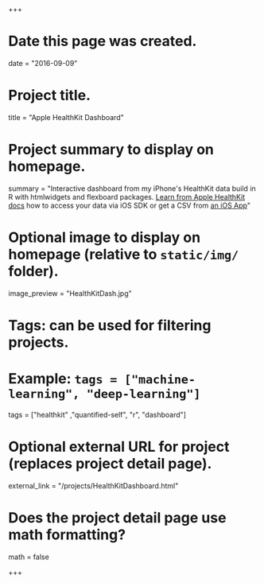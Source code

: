 +++
# Date this page was created.
date = "2016-09-09"

# Project title.
title = "Apple HealthKit Dashboard"

# Project summary to display on homepage.
summary = "Interactive dashboard from my iPhone's HealthKit data build in R with htmlwidgets and flexboard packages. <a href='https://developer.apple.com/library/content/samplecode/Fit/Introduction/Intro.html'>Learn from Apple HealthKit docs</a> how to access your data via iOS SDK or get a CSV from <a href='https://itunes.apple.com/gb/app/qs-access/id920297614?mt=8'>an iOS App</a>"

# Optional image to display on homepage (relative to `static/img/` folder).
image_preview = "HealthKitDash.jpg"

# Tags: can be used for filtering projects.
# Example: `tags = ["machine-learning", "deep-learning"]`
tags = ["healthkit" ,"quantified-self", "r", "dashboard"]

# Optional external URL for project (replaces project detail page).
external_link = "/projects/HealthKitDashboard.html"

# Does the project detail page use math formatting?
math = false

+++
